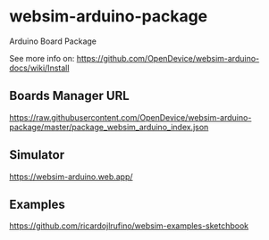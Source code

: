 # websim-arduino-package

Arduino Board Package

See more info on: https://github.com/OpenDevice/websim-arduino-docs/wiki/Install

## Boards Manager URL

https://raw.githubusercontent.com/OpenDevice/websim-arduino-package/master/package_websim_arduino_index.json

## Simulator

https://websim-arduino.web.app/

## Examples

https://github.com/ricardojlrufino/websim-examples-sketchbook
